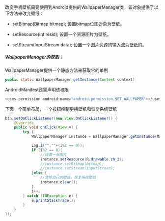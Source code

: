 改变手机壁纸需要使用到Android提供的WallpaperManager类，该对象提供了以下方法来改变壁纸：
- setBitmap(Bitmap bitmap);
设置bitmap位图对象为壁纸。

- setResource(int resid);
设置一个资源图片为壁纸。

- setStream(InputStream data);
设置一个图片资源的输入流为壁纸的。

##### WallpaperManager的获取：
WallpaperManager提供一个静态方法来获取它的单例
```java
public static WallpaperManager getInstance(Context context)
```

AndroidManifest还需声明该权限
```java
<uses-permission android:name="android.permission.SET_WALLPAPER"></uses-permission>
```

下面一个简单布局，一个按钮控制更换壁纸和恢复系统壁纸
```java
btn.setOnClickListener(new View.OnClickListener() {
    @Override
    public void onClick(View v) {
        try {
            WallpaperManager instance = WallpaperManager.getInstance(MainActivity.this);

            Log.i("",""+(i%2 == 0));
            if (i%2 == 0){
                //设置一张图片
                instance.setResource(R.drawable.zh_2);
                //instance.setBitmap(bitmap);
                //instance.setStream(inputStream);
            }else {
                //清除自己的壁纸，恢复系统壁纸
                instance.clear();
            }
            i++;
        } catch (IOException e) {
            e.printStackTrace();
        }
    }
});
```
